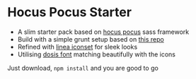 # Hocus Pocus Starter

- A slim starter pack based on [hocus pocus](http://hocus-pocus.io/) sass framework
- Build with a simple grunt setup based on [this repo](https://github.com/andycrone/grunt-sass-starter)
- Refined with [linea iconset](http://www.linea.io/) for sleek looks
- Utilising [dosis font](https://fonts.google.com/specimen/Dosis) matching beautifully with the icons

Just download, 
```npm install```
and you are good to go